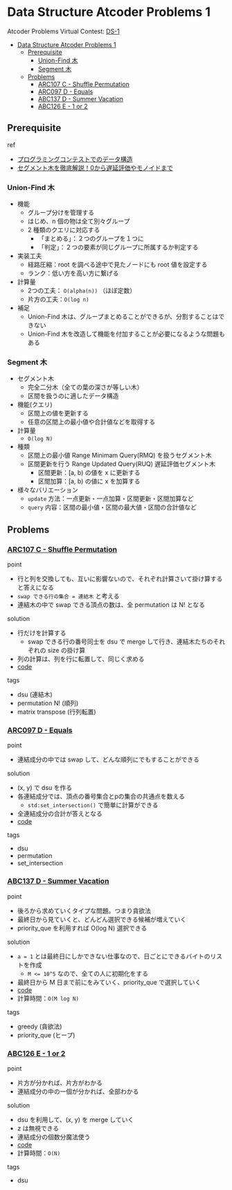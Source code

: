 # Data Structure Atcoder Problems 1

Atcoder Problems Virtual Contest: [DS-1](https://kenkoooo.com/atcoder/#/contest/show/d39b7676-26a5-41fd-b0a1-d51962723eb9)

- [Data Structure Atcoder Problems 1](#data-structure-atcoder-problems-1)
  - [Prerequisite](#prerequisite)
    - [Union-Find 木](#union-find-木)
    - [Segment 木](#segment-木)
  - [Problems](#problems)
    - [ARC107 C - Shuffle Permutation](#arc107-c---shuffle-permutation)
    - [ARC097 D - Equals](#arc097-d---equals)
    - [ABC137 D - Summer Vacation](#abc137-d---summer-vacation)
    - [ABC126 E - 1 or 2](#abc126-e---1-or-2)

## Prerequisite

ref
- [プログラミングコンテストでのデータ構造](https://www.slideshare.net/iwiwi/ss-3578491)
- [セグメント木を徹底解説！0から遅延評価やモノイドまで](https://algo-logic.info/segment-tree/)

### Union-Find 木
- 機能
  - グループ分けを管理する
  - はじめ、n 個の物は全て別々グループ
  - 2 種類のクエリに対応する
    - 「まとめる」：２つのグループを１つに
    - 「判定」：２つの要素が同じグループに所属するか判定する
- 実装工夫
  - 経路圧縮：root を調べる途中で見たノードにも root 値を設定する
  - ランク：低い方を高い方に繋げる
- 計算量
  - 2つの工夫： `O(alpha(n))` （ほぼ定数）
  - 片方の工夫：`O(log n)`
- 補足
  - Union-Find 木は、グループまとめることができるが、分割することはできない
  - Union-Find 木を改造して機能を付加することが必要になるような問題もある

### Segment 木

- セグメント木
  - 完全二分木（全ての葉の深さが等しい木）
  - 区間を扱うのに適したデータ構造
- 機能(クエリ)
  - 区間上の値を更新する
  - 任意の区間上の最小値や合計値などを取得する
- 計算量
  - `O(log N)`
- 種類
  - 区間上の最小値 Range Minimam Query(RMQ) を扱うセグメント木
  - 区間更新を行う Range Updated Query(RUQ) 遅延評価セグメント木
    - 区間更新：[a, b) の値を x に更新する
    - 区間加算：[a, b) の値に x を加算する
- 様々なバリエーション
  - `update` 方法：一点更新・一点加算・区間更新・区間加算など
  - `query` 内容：区間の最小値・区間の最大値・区間の合計値など

## Problems
### [ARC107 C - Shuffle Permutation](https://atcoder.jp/contests/arc107/tasks/arc107_c)

point
- 行と列を交換しても、互いに影響ないので、それぞれ計算さいて掛け算すると答えになる
- `swap できる行の集合 = 連結木` と考える
- 連結木の中で swap できる頂点の数は、全 permutation は N! となる

solution
- 行だけを計算する
  - swap できる行の番号同士を dsu で merge して行き、連結木たちのそれぞれの size の掛け算
- 列の計算は、列を行に転置して、同じく求める
- [code](https://atcoder.jp/contests/arc107/submissions/25099545)

tags
- dsu (連結木)
- permutation N! (順列)
- matrix transpose (行列転置)

### [ARC097 D - Equals](https://atcoder.jp/contests/arc097/tasks/arc097_b)

point
- 連結成分の中では swap して、どんな順列にでもすることができる

solution
- (x, y) で dsu を作る
- 各連結成分では、頂点の番号集合とpの集合の共通点を数える
  - `std:set_intersection()` で簡単に計算ができる
- 全連結成分の合計が答えとなる
- [code](https://atcoder.jp/contests/arc097/submissions/25100269)

tags
- dsu
- permutation
- set_intersection

### [ABC137 D - Summer Vacation](https://atcoder.jp/contests/abc137/tasks/abc137_d)

point
- 後ろから求めていくタイプな問題。つまり貪欲法
- 最終日から見ていくと、どんどん選択できる候補が増えていく
- priority_que を利用すれば O(log N) 選択できる

solution
- `a = 1` とは最終日にしかできない仕事なので、日ごとにできるバイトのリストを作成
  - `M <= 10^5` なので、全ての人に初期化をする
- 最終日から M 日まで前にをみていく、priority_que で選択していく
- [code](https://atcoder.jp/contests/abc137/submissions/25102171)
- 計算時間：`O(M log N)`

tags
- greedy (貪欲法)
- priority_que (ヒープ)

### [ABC126 E - 1 or 2](https://atcoder.jp/contests/abc126/tasks/abc126_e)

point
- 片方が分かれば、片方がわかる
- 連結成分の中の一個が分かれば、全部わかる

solution
- dsu を利用して、(x, y) を merge していく
- z は無視できる
- 連結成分の個数分魔法使う
- [code](https://atcoder.jp/contests/abc126/submissions/25102803)
- 計算時間：`O(N)`

tags
- dsu
